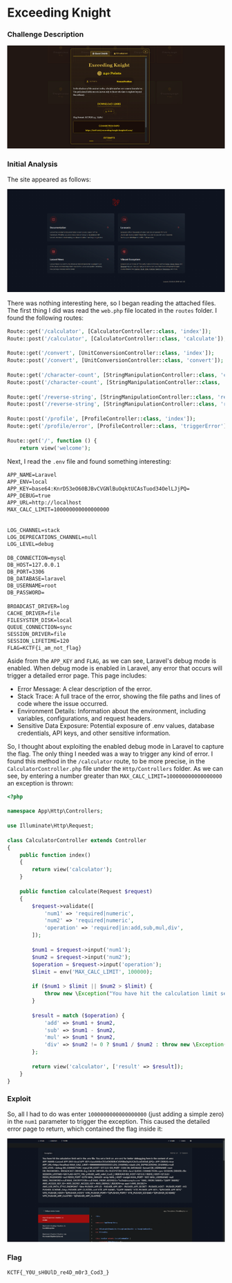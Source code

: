 # Exceeding Knight

<!--more-->
### Challenge Description

![Challenge Presentation](/images/KnightCTF-2025/Exceeding-Knight/challenge_presentation.png "Challenge Presentation")

### Initial Analysis

The site appeared as follows:

![Site Presentation](/images/KnightCTF-2025/Exceeding-Knight/site_presentation.png "Site Presentation")

There was nothing interesting here, so I began reading the attached files. The first thing I did was read the `web.php` file located in the `routes` folder. I found the following routes:

```php
Route::get('/calculator', [CalculatorController::class, 'index']);
Route::post('/calculator', [CalculatorController::class, 'calculate']); // Handle form submission

Route::get('/convert', [UnitConversionController::class, 'index']);
Route::post('/convert', [UnitConversionController::class, 'convert']);

Route::get('/character-count', [StringManipulationController::class, 'characterCountIndex']);
Route::post('/character-count', [StringManipulationController::class, 'characterCount']);

Route::get('/reverse-string', [StringManipulationController::class, 'reverseStringIndex']);
Route::post('/reverse-string', [StringManipulationController::class, 'reverseString']);

Route::post('/profile', [ProfileController::class, 'index']);
Route::get('/profile/error', [ProfileController::class, 'triggerError']); // Error-triggering route

Route::get('/', function () {
    return view('welcome');
```

Next, I read the `.env` file and found something interesting:

```.env
APP_NAME=Laravel
APP_ENV=local
APP_KEY=base64:KnrD53eO60BJBvCVGNlBuOqktUCAsTuod34OelLJjPQ=
APP_DEBUG=true
APP_URL=http://localhost
MAX_CALC_LIMIT=100000000000000000


LOG_CHANNEL=stack
LOG_DEPRECATIONS_CHANNEL=null
LOG_LEVEL=debug

DB_CONNECTION=mysql
DB_HOST=127.0.0.1
DB_PORT=3306
DB_DATABASE=laravel
DB_USERNAME=root
DB_PASSWORD=

BROADCAST_DRIVER=log
CACHE_DRIVER=file
FILESYSTEM_DISK=local
QUEUE_CONNECTION=sync
SESSION_DRIVER=file
SESSION_LIFETIME=120
FLAG=KCTF{i_am_not_flag}
```

Aside from the `APP_KEY` and `FLAG`, as we can see, Laravel's debug mode is enabled. When debug mode is enabled in Laravel, any error that occurs will trigger a detailed error page. This page includes:

- Error Message: A clear description of the error.
- Stack Trace: A full trace of the error, showing the file paths and lines of code where the issue occurred.
- Environment Details: Information about the environment, including variables, configurations, and request headers.
- Sensitive Data Exposure: Potential exposure of .env values, database credentials, API keys, and other sensitive information.

So, I thought about exploiting the enabled debug mode in Laravel to capture the flag. The only thing I needed was a way to trigger any kind of error. I found this method in the `/calculator` route, to be more precise, in the `CalculatorController.php` file under the `Http/Controllers` folder. As we can see, by entering a number greater than `MAX_CALC_LIMIT=100000000000000000` an exception is thrown:

```php
<?php

namespace App\Http\Controllers;

use Illuminate\Http\Request;

class CalculatorController extends Controller
{
    public function index()
    {
        return view('calculator'); 
    }

    public function calculate(Request $request)
    {
        $request->validate([
            'num1' => 'required|numeric',
            'num2' => 'required|numeric',
            'operation' => 'required|in:add,sub,mul,div',
        ]);

        $num1 = $request->input('num1');
        $num2 = $request->input('num2');
        $operation = $request->input('operation');
        $limit = env('MAX_CALC_LIMIT', 100000);

        if ($num1 > $limit || $num2 > $limit) {
            throw new \Exception("You have hit the calculation limit set in the .env file.");
        }

        $result = match ($operation) {
            'add' => $num1 + $num2,
            'sub' => $num1 - $num2,
            'mul' => $num1 * $num2,
            'div' => $num2 != 0 ? $num1 / $num2 : throw new \Exception("Division by zero is not allowed."),
        };

        return view('calculator', ['result' => $result]);
    }
}

```

### Exploit

So, all I had to do was enter `1000000000000000000` (just adding a simple zero) in the `num1` parameter to trigger the exception. This caused the detailed error page to return, which contained the flag inside it:

![Manual Flag](/images/KnightCTF-2025/Exceeding-Knight/manual_flag.png "Manual Flag")

### Flag

```
KCTF{_Y0U_sH0UlD_re4D_m0r3_Cod3_}
```

